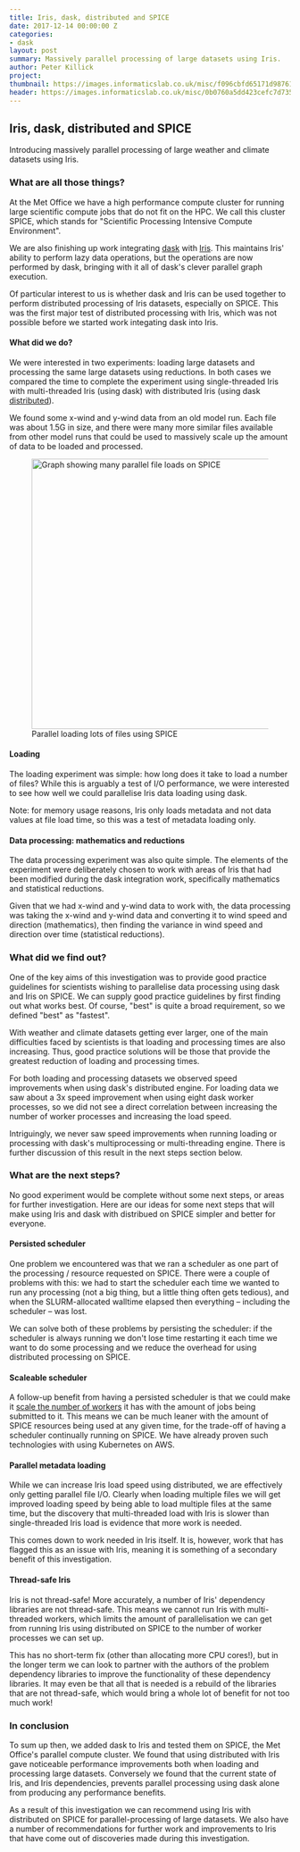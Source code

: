 ```yaml
---
title: Iris, dask, distributed and SPICE
date: 2017-12-14 00:00:00 Z
categories:
- dask
layout: post
summary: Massively parallel processing of large datasets using Iris.
author: Peter Killick
project:
thumbnail: https://images.informaticslab.co.uk/misc/f096cbfd65171d987610090bcf32d230.png
header: https://images.informaticslab.co.uk/misc/0b0760a5dd423cefc7d7355fa87473d2.jpg
---
```


## Iris, dask, distributed and SPICE

Introducing massively parallel processing of large weather and climate datasets
using Iris.


### What are all those things?

At the Met Office we have a high performance compute cluster for running
large scientific compute jobs that do not fit on the HPC. We call this cluster
SPICE, which stands for "Scientific Processing Intensive Compute Environment".

We are also finishing up work integrating
[dask](http://dask.pydata.org/en/latest/) with
[Iris](http://scitools.org.uk/iris/docs/latest/index.html).
This maintains Iris' ability to perform lazy data operations, but the operations
are now performed by dask, bringing with it all of dask's clever parallel graph
execution.

Of particular interest to us is whether dask and Iris can be used together to
perform distributed processing of Iris datasets, especially on SPICE. This was
the first major test of distributed processing with Iris, which was not possible
before we started work integating dask into Iris.


#### What did we do?

We were interested in two experiments: loading large datasets and processing
the same large datasets using reductions. In both cases we compared the time to
complete the experiment using single-threaded Iris with multi-threaded Iris (using dask)
with distributed Iris (using dask
[distributed](http://distributed.readthedocs.io/en/latest/)).

We found some x-wind and y-wind data from an old model run. Each file was about 1.5G
in size, and there were many more similar files available from other model runs that
could be used to massively scale up the amount of data to be loaded and processed.

<figure>
    <img src="https://images.informaticslab.co.uk/misc/f096cbfd65171d987610090bcf32d230.png" width="470px" height="484px" alt="Graph showing many parallel file loads on SPICE" />
    <figcaption>Parallel loading lots of files using SPICE</figcaption>
</figure>


#### Loading

The loading experiment was simple: how long does it take to load a number of files?
While this is arguably a test of I/O performance, we were interested to see how well
we could parallelise Iris data loading using dask.

Note: for memory usage reasons, Iris only loads metadata and not data values at
file load time, so this was a test of metadata loading only.


#### Data processing: mathematics and reductions

The data processing experiment was also quite simple. The elements of the experiment
were deliberately chosen to work with areas of Iris that had been modified during
the dask integration work, specifically mathematics and statistical reductions.

Given that we had x-wind and y-wind data to work with, the data processing was
taking the x-wind and y-wind data and converting it to wind speed and direction
(mathematics), then finding the variance in wind speed and direction over time
(statistical reductions).


### What did we find out?

One of the key aims of this investigation was to provide good practice guidelines
for scientists wishing to parallelise data processing using dask and Iris on SPICE.
We can supply good practice guidelines by first finding out what works best.
Of course, "best" is quite a broad requirement, so we defined "best" as "fastest".

With weather and climate datasets getting ever larger, one of the main difficulties
faced by scientists is that loading and processing times are also increasing. Thus,
good practice solutions will be those that provide the greatest reduction of loading
and processing times.

For both loading and processing datasets we observed speed improvements when
using dask's distributed engine. For loading data we saw about a 3x speed improvement
when using eight dask worker processes, so we did not see a direct correlation
between increasing the number of worker processes and increasing the load
speed.

Intriguingly, we never saw speed improvements when running loading or processing
with dask's multiprocessing or multi-threading engine. There is further discussion
of this result in the next steps section below.


### What are the next steps?

No good experiment would be complete without some next steps, or areas for further
investigation. Here are our ideas for some next steps that will make using Iris
and dask with distribued on SPICE simpler and better for everyone.


#### Persisted scheduler

One problem we encountered was that we ran a scheduler as one part of the processing /
resource requested on SPICE. There were a couple of problems with this: we had to start
the scheduler each time we wanted to run any processing (not a big thing, but a
little thing often gets tedious), and when the SLURM-allocated walltime elapsed then
everything – including the scheduler – was lost.

We can solve both of these problems by persisting the scheduler: if the scheduler
is always running we don't lose time restarting it each time we want to do some
processing and we reduce the overhead for using distributed processing on SPICE.


#### Scaleable scheduler

A follow-up benefit from having a persisted scheduler is that we could make it
[scale the number of workers](https://distributed.readthedocs.io/en/latest/adaptive.html)
it has with the amount of jobs being submitted to it.
This means we can be much leaner with the amount of SPICE resources being used
at any given time, for the trade-off of having a scheduler continually running on SPICE.
We have already proven such technologies with using Kubernetes on AWS.


#### Parallel metadata loading

While we can increase Iris load speed using distributed, we are effectively only
getting parallel file I/O. Clearly when loading multiple files we will get improved
loading speed by being able to load multiple files at the same time, but the discovery
that multi-threaded load with Iris is slower than single-threaded Iris load is evidence
that more work is needed.

This comes down to work needed in Iris itself. It is, however, work that has
flagged this as an issue with Iris, meaning it is something of a secondary
benefit of this investigation.


#### Thread-safe Iris

Iris is not thread-safe! More accurately, a number of Iris' dependency libraries
are not thread-safe. This means we cannot run Iris with multi-threaded workers,
which limits the amount of parallelisation we can get from running Iris using
distributed on SPICE to the number of worker processes we can set up.

This has no short-term fix (other than allocating more CPU cores!), but in the
longer term we can look to partner with the authors of the problem dependency
libraries to improve the functionality of these dependency libraries. It may even
be that all that is needed is a rebuild of the libraries that are not thread-safe,
which would bring a whole lot of benefit for not too much work!


### In conclusion

To sum up then, we added dask to Iris and tested them on SPICE, the Met Office's parallel
compute cluster. We found that using distributed with Iris gave noticeable performance
improvements both when loading and processing large datasets. Conversely we found that
the current state of Iris, and Iris dependencies, prevents parallel processing using
dask alone from producing any performance benefits.

As a result of this investigation we can recommend using Iris with distributed on SPICE
for parallel-processing of large datasets. We also have a number of recommendations for
further work and improvements to Iris that have come out of discoveries made during
this investigation.
